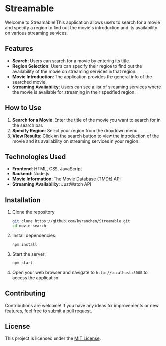 # Streamable

Welcome to Streamable! This application allows users to search for a movie and specify a region to find out the movie's introduction and its availability on various streaming services.

## Features

- **Search**: Users can search for a movie by entering its title.
- **Region Selection**: Users can specify their region to find out the availability of the movie on streaming services in that region.
- **Movie Introduction**: The application provides the general info of the searched movie.
- **Streaming Availability**: Users can see a list of streaming services where the movie is available for streaming in their specified region.

## How to Use

1. **Search for a Movie**: Enter the title of the movie you want to search for in the search bar.
2. **Specify Region**: Select your region from the dropdown menu.
3. **View Results**: Click on the search button to view the introduction of the movie and its availability on streaming services in your region.

## Technologies Used

- **Frontend**: HTML, CSS, JavaScript
- **Backend**: Node.js
- **Movie Information**: The Movie Database (TMDb) API
- **Streaming Availability**: JustWatch API

## Installation

1. Clone the repository:

    ```bash
    git clone https://github.com/kyranchen/Streamable.git
    cd movie-search
    ```

2. Install dependencies:

    ```bash
    npm install
    ```

3. Start the server:

    ```bash
    npm start
    ```

4. Open your web browser and navigate to `http://localhost:3000` to access the application.

## Contributing

Contributions are welcome! If you have any ideas for improvements or new features, feel free to submit a pull request.

## License

This project is licensed under the [MIT License](LICENSE).
